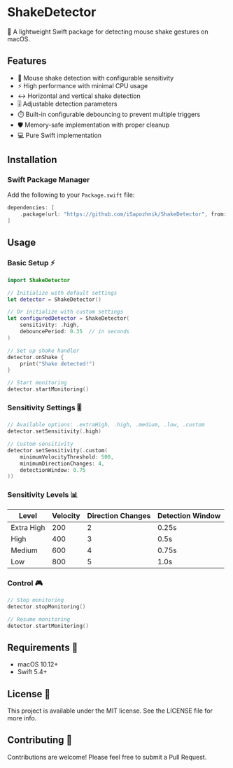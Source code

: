 # ShakeDetector

🌋 A lightweight Swift package for detecting mouse shake gestures on macOS.

## Features
- 🎯 Mouse shake detection with configurable sensitivity
- ⚡️ High performance with minimal CPU usage
- ↔️ Horizontal and vertical shake detection
- 🎚️ Adjustable detection parameters
- ⏱️ Built-in configurable debouncing to prevent multiple triggers
- 🛡️ Memory-safe implementation with proper cleanup
- 💻 Pure Swift implementation

## Installation

### Swift Package Manager

Add the following to your `Package.swift` file:
```swift
dependencies: [
    .package(url: "https://github.com/iSapozhnik/ShakeDetector", from: "1.0.0")
]
```

## Usage

### Basic Setup ⚡️
```swift
import ShakeDetector

// Initialize with default settings
let detector = ShakeDetector()

// Or initialize with custom settings
let configuredDetector = ShakeDetector(
    sensitivity: .high,
    debouncePeriod: 0.35  // in seconds
)

// Set up shake handler
detector.onShake {
    print("Shake detected!")
}

// Start monitoring
detector.startMonitoring()
```

### Sensitivity Settings 🎚️
```swift
// Available options: .extraHigh, .high, .medium, .low, .custom
detector.setSensitivity(.high)

// Custom sensitivity
detector.setSensitivity(.custom(
    minimumVelocityThreshold: 500,
    minimumDirectionChanges: 4,
    detectionWindow: 0.75
))
```

### Sensitivity Levels 📊

| Level  | Velocity | Direction Changes | Detection Window |
|--------|----------|------------------|------------------|
| Extra High | 200      | 2                | 0.25s            |
| High   | 400      | 3                | 0.5s            |
| Medium | 600      | 4                | 0.75s           |
| Low    | 800      | 5                | 1.0s            |

### Control 🎮
```swift
// Stop monitoring
detector.stopMonitoring()

// Resume monitoring
detector.startMonitoring()
```

## Requirements 🔧
- macOS 10.12+
- Swift 5.4+

## License 📝

This project is available under the MIT license. See the LICENSE file for more info.

## Contributing 🤝

Contributions are welcome! Please feel free to submit a Pull Request.
